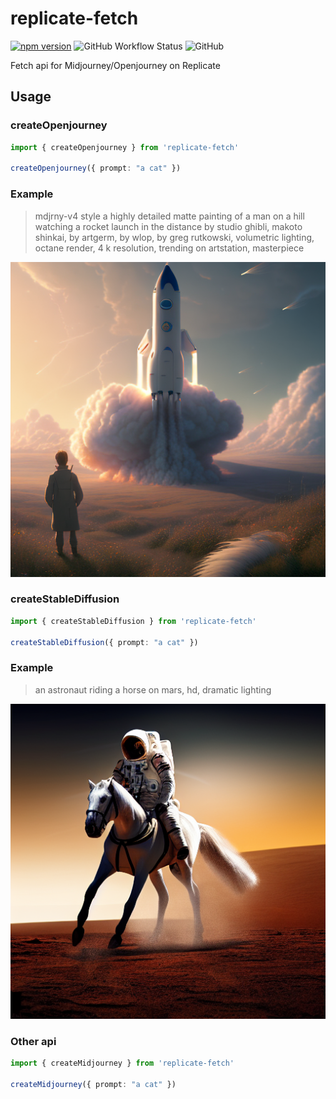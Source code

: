 # replicate-fetch

[![npm version](https://img.shields.io/npm/v/replicate-fetch.svg)](https://www.npmjs.com/package/replicate-fetch) ![GitHub Workflow Status](https://img.shields.io/github/actions/workflow/status/GPTGenius/replicate-fetch/ci.yml?branch=main) ![GitHub](https://img.shields.io/github/license/lvqq/cap)

Fetch api for Midjourney/Openjourney on Replicate

## Usage
### createOpenjourney
```typescript
import { createOpenjourney } from 'replicate-fetch'

createOpenjourney({ prompt: "a cat" })
```

### Example

> mdjrny-v4 style a highly detailed matte painting of a man on a hill watching a rocket launch in the distance by studio ghibli, makoto shinkai, by artgerm, by wlop, by greg rutkowski, volumetric lighting, octane render, 4 k resolution, trending on artstation, masterpiece

![](./assets/example-0.png)

### createStableDiffusion
```typescript
import { createStableDiffusion } from 'replicate-fetch'

createStableDiffusion({ prompt: "a cat" })
```

### Example
> an astronaut riding a horse on mars, hd, dramatic lighting

![](./assets/example-1.png)

### Other api

```typescript
import { createMidjourney } from 'replicate-fetch'

createMidjourney({ prompt: "a cat" })
```
